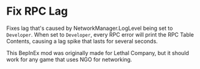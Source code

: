 # Fix RPC Lag
Fixes lag that's caused by NetworkManager.LogLevel being set to `Developer`. When set to `Developer`, every RPC error will print the RPC Table Contents, causing a lag spike that lasts for several seconds.

This BepInEx mod was originally made for Lethal Company, but it should work for any game that uses NGO for networking.